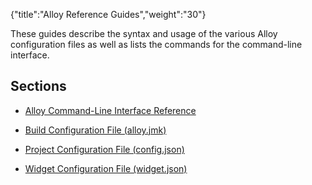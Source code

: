 {"title":"Alloy Reference Guides","weight":"30"} 

These guides describe the syntax and usage of the various Alloy configuration files as well as lists the commands for the command-line interface.

## Sections

*   [Alloy Command-Line Interface Reference](/docs/appc/Alloy_Framework/Alloy_How-tos/Alloy_Reference_Guides/Alloy_Command-Line_Interface_Reference/)
    
*   [Build Configuration File (alloy.jmk)](/docs/appc/Alloy_Framework/Alloy_How-tos/Alloy_Reference_Guides/Build_Configuration_File_(alloy.jmk)/)
    
*   [Project Configuration File (config.json)](/docs/appc/Alloy_Framework/Alloy_How-tos/Alloy_Reference_Guides/Project_Configuration_File_(config.json)/)
    
*   [Widget Configuration File (widget.json)](/docs/appc/Alloy_Framework/Alloy_How-tos/Alloy_Reference_Guides/Widget_Configuration_File_(widget.json)/)